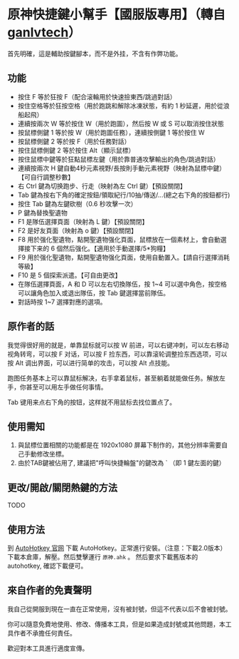 # 原神快捷鍵小幫手【國服版專用】（轉自[ganlvtech](https://github.com/ganlvtech/genshin-impact-ahk)）
首先明確，這是輔助按鍵腳本，而不是外挂，不含有作弊功能。


## 功能

* 按住 F 等於狂按 F（配合滚輪用於快速撿東西/跳過對話）
* 按住空格等於狂按空格（用於跑跳和解除冰凍狀態，有約 1 秒延遲，用於從浪船起飛）
* 連續按兩次 W 等於按住 W（用於跑圖），然后按 W 或 S 可以取消按住狀態
* 按鼠標側鍵 1 等於按 W（用於跑圖任務），連續按側鍵 1 等於按住 W
* 按鼠標側鍵 2 等於按 F（用於任務對話）
* 按住鼠標側鍵 2 等於按住 Alt（顯示鼠標）
* 按住鼠標中鍵等於狂點鼠標左鍵（用於靠普通攻擊輸出的角色/跳過對話）
* 連續按兩次 H 鍵自動4秒元素視野/長按則手動元素視野（映射為鼠標中鍵）【可自行調整秒數】
* 右 Ctrl 鍵為切换跑步、行走（映射為左 Ctrl 鍵）【預設關閉】
* Tab 鍵為按右下角的確定按鈕/領取紀行/10抽/傳送/...(總之右下角的按鈕都行)
* 按住 Tab 鍵為左鍵砍樹（0.6 秒攻擊一次）
* P 鍵為替換聖遺物
* F1 是隊伍選擇頁面（映射為 L 鍵）【預設關閉】
* F2 是好友頁面（映射為 o 鍵）【預設關閉】
* F8 用於强化聖遺物，點開聖遺物强化頁面，鼠標放在一個素材上，會自動選擇接下来的 6 個然后强化。【適用於手動選擇/5*狗糧】
* F9 用於强化聖遺物，點開聖遺物强化頁面，使用自動置入。【請自行選擇消耗等級】
* F10 是 5 個探索派遣。【可自由更改】
* 在隊伍選擇頁面，A 和 D 可以左右切換隊伍，按 1~4 可以選中角色，按空格可以讓角色加入或退出隊伍，按 Tab 鍵選擇當前隊伍。
* 對話時按 1~7 選擇對應的選項。

## 原作者的話
我觉得很好用的就是，单靠鼠标就可以按 W 前进，可以右键冲刺，可以左右移动视角转弯，可以按 F 对话，可以按 F 捡东西，可以靠滚轮调整捡东西选项，可以按 Alt 调出界面，可以进行简单的攻击，可以按 Alt 点技能。

跑图任务基本上可以靠鼠标解决，右手拿着鼠标，甚至躺着就能做任务。解放左手，你甚至可以用左手做任何事情。

Tab 键用来点右下角的按钮，这样就不用鼠标去找位置点了。

## 使用需知
1. 與鼠標位置相關的功能都是在 1920x1080 屏幕下制作的，其他分辨率需要自己手動修改坐標。
2. 由於TAB鍵被佔用了, 建議把"呼叫快捷輪盤"的鍵改為 ` （即 1 鍵左面的鍵）

## 更改/開啟/關閉熱鍵的方法
TODO

## 使用方法
到 [AutoHotkey 官网](https://www.autohotkey.com/) 下載 AutoHotkey。正常進行安裝。（注意：下載2.0版本）
下載本倉庫，解壓。然后雙擊運行 `原神.ahk` 。
然后要求下載舊版本的autohotkey, 確認下載便可。

## 來自作者的免責聲明
我自己從開服到現在一直在正常使用，沒有被封號，但這不代表以后不會被封號。

你可以隨意免費地使用、修改、傳播本工具，但是如果造成封號或其他問題，本工具作者不承擔任何責任。

歡迎對本工具進行適度宣傳。
